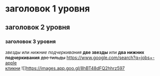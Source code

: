 # заголовок 1 уровня
## заголовок 2 уровня 
### заголовок 3 уровня
*звезды* или _нижние подчеркивания_ 
**две звезды** или __два нижних подчеркивания__ 
~~две тильды~~ 
<https://www.google.com/search?q=jobs+-apple>   
[кликни](https://tilda.cc/projects/) 
![]https://images.app.goo.gl/8hBT48dFQ2hhrz597	

